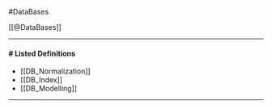 #DataBases 

[[@DataBases]]

---
#### # Listed Definitions
- [[DB_Normalization]]
- [[DB_Index]]
- [[DB_Modelling]]
---

